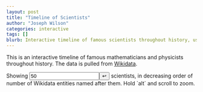 ```yaml
---
layout: post
title: "Timeline of Scientists"
author: "Joseph Wilson"
categories: interactive
tags: []
blurb: Interactive timeline of famous scientists throughout history, using Wikidata.
---
```



This is an interactive timeline of famous mathematicians and physicists throughout history.
The data is pulled from [Wikidata](https://wikidata.org).

<script type="text/javascript" src="https://unpkg.com/vis-timeline@7.5.1/standalone/umd/vis-timeline-graph2d.min.js"></script>

<div class="fullwidth">
	<p>
		Showing <input id="display-count" type="number" value=50 onenter="buttonUpdate()"/><button onclick="buttonUpdate()">↩︎</button> scientists, in decreasing order of number of Wikidata entities named after them.
		Hold `alt` and scroll to zoom.
	</p>
	<div id="timeline"></div>
</div>


<script>

class SPARQLQueryDispatcher {
	constructor( endpoint ) {
		this.endpoint = endpoint;
	}

	query( sparqlQuery ) {
		const fullUrl = this.endpoint + '?query=' + encodeURIComponent( sparqlQuery );
		const headers = { 'Accept': 'application/sparql-results+json' };

		return fetch( fullUrl, { headers } ).then( body => body.json() );
	}
}


function buttonUpdate() {
	let count = document.getElementById('display-count').value
	fetch("{{ site.github.url }}/assets/sample-query.json")
		.then(response => response.json())
		.then(json => buildTimeline(json, count));
}

function query() {
	const endpointUrl = 'https://query.wikidata.org/sparql';
	const sparqlQuery = `
	SELECT ?human ?humanLabel ?family_nameLabel ?dob ?dod ?count
	WHERE
	{
	  {
	    SELECT
	      ?human
	      (COUNT(?item) as ?count)
	      (SAMPLE(?dobs) as ?dob)
	      (SAMPLE(?dods) as ?dod)
	      (SAMPLE(?family_names) as ?family_name)
	      (SAMPLE(?names) as ?name)
	    WHERE
	    {
	      VALUES ?fields { wd:Q395 wd:Q413 wd:Q18362 wd:Q901 }

	      ?human wdt:P31 wd:Q5.
	      ?human wdt:P101 ?fields.
	      ?item wdt:P138 ?human.

	      ?human wdt:P569 ?dobs.

	      OPTIONAL {
	        ?human wdt:P570 ?dods.
	        ?human wdt:P734 ?family_names.
	        ?human wdt:P1559 ?names.
	      }
	    }
	    GROUP BY ?human ?name
	  }


	  SERVICE wikibase:label { bd:serviceParam wikibase:language "en" }
	}
	ORDER BY DESC(?count)
	`

	const queryDispatcher = new SPARQLQueryDispatcher( endpointUrl );
	queryDispatcher.query( sparqlQuery ).then( response => {
		buildTimeline(response)
	});

}







// specify options
var options = {
	stack: true,
	horizontalScroll: true,
	verticalScroll: true,
	zoomKey: "altKey",
	maxHeight: 600,
	end: new Date(),
	margin: {
		item: 5, // minimal margin between items
		axis: 5, // minimal margin between items and the axis
	},
	// zoom max/min, specified in milliseconds
	zoomMin: 1e3*60*60*24*30, // about a month
	orientation: "top",
	order: (a, b) => b.info.score - a.info.score,
	xss: { disabled: true }, // IMPORTANT: required for html attributes to be preserved; https://github.com/visjs/vis-timeline/pull/1010
	template: (item, element, data) => {
		console.log('retemplate')
		let i = item.info
		// element.innerHTML = `
		return `
			<span class="if-not-hover">${i.shortname}</span>
			<span class="if-hover">${i.fullname}</span>
			<a class="if-selected" href=${item.info.wikidata} target="_blank">🔗</a>
			<div class="if-selected">
				<div>${i.dob.toLocaleDateString()} – ${i.isAlive ? 'present' : i.dod.toLocaleDateString()}</div>
				<div>${i.country || ''}</div>
			</div>
		`
	}
};


// create timeline
var container = document.getElementById("timeline");
window.itemSet = new vis.DataSet()
window.timeline = new vis.Timeline(container, itemSet, options);



function flattenEntities(row) {
	let flat = {}
	for (let prop in row) flat[prop] = row[prop]?.value
	return flat
}


function buildTimeline(response, maxItems=30) {
	const data = response.results.bindings

	itemSet.clear()

	let count = 0
	for (let entry of data) {
		count++
		if (count > maxItems) break

		entry = flattenEntities(entry)

		let info = {
			fullname: entry.humanLabel,

			score: entry.count,
			wikidata: entry.human,
			country: entry.countryLabel,
			dob: new Date(entry.dob),
			isAlive: entry.dod === undefined,
		}
		if (!info.isAlive) info.dod = new Date(entry.dod)

		info.shortname = entry.family_nameLabel || info.fullname,

		itemSet.add({
			start: info.dob,
			end: info.isAlive ? new Date() : info.dod,
			info,
		})
	}

	// timeline.setItems(itemSet)

	let {min, max} = timeline.getDataRange()
	timeline.setWindow(min, max)
}


buttonUpdate()

</script>


<style>
#timeline .vis-item.vis-selected {
	/*height: 130px;*/
}

#timeline .vis-item:not(:hover):not(.vis-selected) .if-hover,
#timeline .vis-item:hover .if-not-hover,
#timeline .vis-item.vis-selected .if-not-hover,
#timeline .vis-item:not(.vis-selected) .if-selected {
	display: none;
}

.vis-item.vis-range:hover, .vis-item.vis-range.vis-selected {
	min-width: fit-content;
	z-index: 100;
	box-shadow: 0 2px 6px #0003;
}

.vis-item .vis-item-content {
  padding: 0 5px !important;
}
</style>